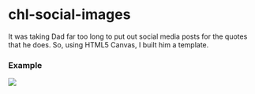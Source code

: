 # chl-social-images

It was taking Dad far too long to put out social media posts for the quotes that he does. So, using HTML5 Canvas, I built him a template.

### Example
<img src="https://scontent.cdninstagram.com/v/t39.30808-6/434412074_826854659482960_3055306933415990351_n.jpg?stp=dst-jpg_e15&_nc_ht=scontent.cdninstagram.com&_nc_cat=104&_nc_ohc=0TJvEMq9QrAAb5r1uJY&edm=APs17CUAAAAA&ccb=7-5&oh=00_AfChWlAYw81_c-qk5yvdaH40UxRbcVctW0YvhtQF4nUZNg&oe=6619BC4C&_nc_sid=10d13b" />
